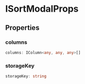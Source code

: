 # ISortModalProps

## Properties

### columns

```ts
columns: IColumn<any, any, any>[]
```

### storageKey

```ts
storageKey: string
```
